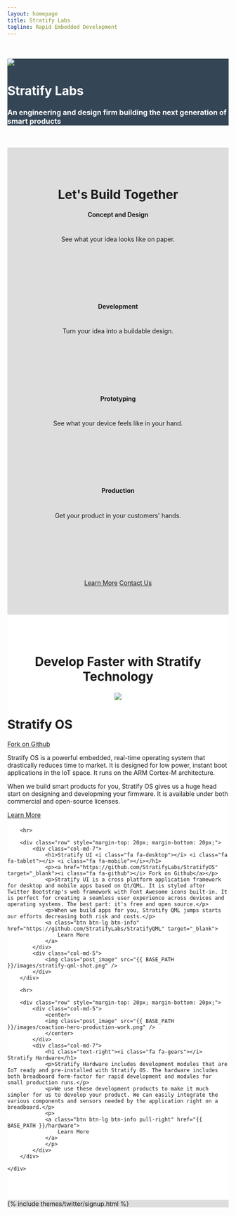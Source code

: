 ```yaml
---
layout: homepage
title: Stratify Labs
tagline: Rapid Embedded Development
---
```


<script>
$(function () {
  $('[data-toggle="tooltip"]').tooltip()
})
</script>


<div style="background: #344555; color: #fff;">
<div class="container">
	<div class="row" style="margin-top: 50px; margin-bottom: 50px;">
		<div class="col-md-3">
			<img class="post_image" src="{{ BASE_PATH }}/images/Stratify-Labs-Logo-Icon.svg" />
		</div>
		<div class="col-md-9">
			<h1><b>Stratify Labs</b></h1>
			<h3>An engineering and design firm building the next generation of smart products</h3>
		</div>
	</div>
</div>
</div>

<div style="background: #ddd;">
	<div class="container" style="padding-top: 50px; padding-bottom: 50px">
	<center>
	<h1><i class="fa fa-wrench"></i> Let's <b>Build</b> Together</h1>
	</center>
		<div class="row" style="margin-top: 20px; margin-bottom: 20px; text-align: center">
			<div class="col-md-3">
				<div class="alert alert-danger" style="height:190px">
					<h4>Concept and Design</h4>
					<h1><b><i class="fa fa-pencil-square-o"></i></b></h1>
					<p>See what your idea looks like on paper.</p>
				</div>
			</div>
			<div class="col-md-3">
				<div class="alert alert-warning" style="height:190px">
					<h4>Development</h4>
					<h1><b><i class="fa fa-object-ungroup"></i></b></h1>
					<p>Turn your idea into a buildable design.</p>
				</div>
			</div>
			<div class="col-md-3">
				<div class="alert alert-info" style="height:190px">
					<h4>Prototyping</h4>
					<h1><b><i class="fa fa-wrench"></i></b></h1>
					<p>See what your device feels like in your hand.</p>
				</div>
			</div>
			<div class="col-md-3">
				<div class="alert alert-success" style="height:190px">
					<h4>Production</h4>
					<h1><b><i class="fa fa-cube"></i></b></h1>
					<p>Get your product in your customers' hands.</p>
				</div>
			</div>
		</div>
		<p>
			<center>
				<a class="btn btn-lg btn-info" href="{{ BASE_PATH }}/services">Learn More</a>
				<a class="btn btn-lg btn-info" href="https://goo.gl/forms/JDm6yKoL0SMZUWIl2" target="_blank">Contact Us</a>
			</center>
		</p>
		<p></p>
	</div>
</div>


<div style="background: #fff;">
	<div class="container" style="padding-top: 50px; padding-bottom: 50px">
		<center>
			<h1>Develop Faster with <b>Stratify</b> Technology</h1>
		</center>
		<div class="row" style="margin-top: 20px; margin-bottom: 20px;">
			<div class="col-md-5">
				<center>
				<img class="post_image" src="{{ BASE_PATH }}/images/stratify-link-shot.png" />
				</center>
			</div>
			<div class="col-md-7">
				<h1 class="text-right"><i class="fa fa-tasks"></i> Stratify OS</h1>
				<p class="text-right"><a href="https://github.com/StratifyLabs/StratifyOS" target="_blank"><i class="fa fa-github"></i> Fork on Github</a></p>
				<p>Stratify OS is a powerful embedded, real-time operating system that drastically reduces time to market. It is designed for low power, instant boot applications in the IoT space. It runs on the ARM Cortex-M architecture.</p>
				<p>When we build smart products for you, Stratify OS gives us a huge head start on designing and developming your firmware. It is available under both commercial and open-source licenses.</p>
				<p>
				<a class="btn btn-lg btn-info pull-right" href="{{ BASE_PATH }}/stratifyos">
					Learn More
				</a>
				</p>
			</div>
		</div>

		<hr>

		<div class="row" style="margin-top: 20px; margin-bottom: 20px;">
			<div class="col-md-7">
				<h1>Stratify UI <i class="fa fa-desktop"></i> <i class="fa fa-tablet"></i> <i class="fa fa-mobile"></i></h1>
				<p><a href="https://github.com/StratifyLabs/StratifyOS" target="_blank"><i class="fa fa-github"></i> Fork on Github</a></p>
				<p>Stratify UI is a cross platform application framework for desktop and mobile apps based on Qt/QML. It is styled after Twitter Bootstrap's web framework with Font Awesome icons built-in. It is perfect for creating a seamless user experience across devices and operating systems. The best part: it's free and open source.</p>
				<p>When we build apps for you, Stratify QML jumps starts our efforts decreasing both risk and costs.</p>
				<a class="btn btn-lg btn-info" href="https://github.com/StratifyLabs/StratifyQML" target="_blank">
					Learn More
				</a>
			</div>
			<div class="col-md-5">
				<img class="post_image" src="{{ BASE_PATH }}/images/stratify-qml-shot.png" />
			</div>
		</div>

		<hr>

		<div class="row" style="margin-top: 20px; margin-bottom: 20px;">
			<div class="col-md-5">
				<center>
				<img class="post_image" src="{{ BASE_PATH }}/images/coaction-hero-production-work.png" />
				</center>
			</div>
			<div class="col-md-7">
				<h1 class="text-right"><i class="fa fa-gears"></i> Stratify Hardware</h1>
				<p>Stratify Hardware includes development modules that are IoT ready and pre-installed with Stratify OS. The hardware includes both breadboard form-factor for rapid development and modules for small production runs.</p>
				<p>We use these development products to make it much simpler for us to develop your product. We can easily integrate the various components and sensors needed by the application right on a breadboard.</p>
				<p>
				<a class="btn btn-lg btn-info pull-right" href="{{ BASE_PATH }}/hardware">
					Learn More
				</a>
				</p>
			</div>
		</div>

	</div>
</div>

<div style="background: #ddd;">
	<div class="container">
		{% include themes/twitter/signup.html %}
	</div>
</div>
